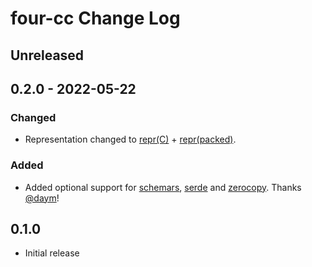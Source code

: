 # four-cc Change Log

## Unreleased

## 0.2.0 - 2022-05-22

### Changed

 - Representation changed to [repr(C)](https://doc.rust-lang.org/nomicon/other-reprs.html#reprc) +
   [repr(packed)](https://doc.rust-lang.org/nomicon/other-reprs.html#reprpacked).

### Added

- Added optional support for
  [schemars](https://docs.rs/schemars/latest/schemars/),
  [serde](https://docs.rs/serde/latest/serde/) and
  [zerocopy](https://docs.rs/zerocopy/latest/zerocopy/).  Thanks [@daym](https://github.com/daym)!

## 0.1.0

 - Initial release